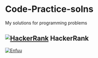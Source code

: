 # Code-Practice-solns
My solutions for programming problems

## [![HackerRank](https://hrcdn.net/hackerrank/assets/brand/h_mark_sm-30dc0e0cbd2dded63b294819ff853a90.svg)](https://www.hackerrank.com) HackerRank
 [![Enfuu](https://hrcdn.net/s3_pub/hr-avatars/8557007f-6fb9-4d11-86a0-cfdca8b4d7c5/150x150.png)](https://www.hackerrank.com/Enfuu)
